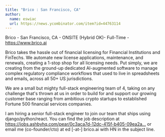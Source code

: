 ```yaml
---
title: "Brico : San Francisco, CA"
author:
  name: eswiac
  url: https://news.ycombinator.com/item?id=44763114
---
```


<JobNavigation />

Brico - San Francisco, CA - ONSITE (Hybrid OK)- Full-Time - <a href="https:&#x2F;&#x2F;www.brico.ai" rel="nofollow">https:&#x2F;&#x2F;www.brico.ai</a>

Brico takes the hassle out of financial licensing for Financial Institutions and FinTechs. We automate new license applications, maintenance, and renewals, creating a 1-stop shop for all licensing needs. Put simply, we are creating from the ground-up dedicated AI-augmented software to manage complex regulatory compliance workflows that used to live in spreadsheets and emails, across all 50+ US jurisdictions.

We are a small but mighty full-stack engineering team of 4, taking on any challenge that&#x27;s thrown at us in order to build for and support our growing customer base ranging from ambitious crypto startups to established Fortune 500 financial services companies.

I am hiring a senior full-stack engineer to join our team that ships using django&#x2F;python&#x2F;react. You can find the job description at <a href="https:&#x2F;&#x2F;jobs.ashbyhq.com&#x2F;pear&#x2F;0c3aca7d-12dc-415f-b405-09ea2aabf88e" rel="nofollow">https:&#x2F;&#x2F;jobs.ashbyhq.com&#x2F;pear&#x2F;0c3aca7d-12dc-415f-b405-09ea2a...</a> or email me (co-founder&#x2F;cto) at ed [-at-] brico.ai with HN in the subject line.
<JobApplication />
